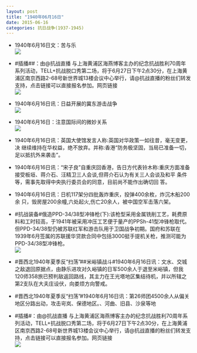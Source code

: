 ```yaml
---
layout: post
title: "1940年06月16日"
date: 2015-06-16
categories: 抗日战争(1937-1945)
---
```


<meta name="referrer" content="no-referrer" />

- 1940年6月16日文：苦与乐 <br/><img src="https://ww3.sinaimg.cn/large/aca367d8jw1et6a2todjmj20pc0i9wie.jpg" />

- #插播##：由@抗战直播 与上海黄浦区海燕博客主办的纪念抗战胜利70周年系列活动，TELL+抗战脱口秀第二场，将于6月27日下午2点30分，在上海黄浦区南京西路2-68号新世界城13楼会议中心举行，请@抗战直播的粉丝们转发支持，点击链接可以直接报名参加。网页链接 <br/><img src="https://ww1.sinaimg.cn/large/aca367d8jw1et697wlp6aj20zk0q7dk3.jpg" />

- 1940年6月16日讯：日益开展的冀东游击战争 <br/><img src="https://ww3.sinaimg.cn/large/aca367d8jw1et68cwfs05j20hj1ebnbj.jpg" />

- 1940年6月16日：注意国际间的微妙关系 <br/><img src="https://ww1.sinaimg.cn/large/aca367d8jw1et66mndmrmj211x0hfjy0.jpg" />

- 1940年6月16日讯：英国大使馆发言人称:英国对华政策一如往昔，毫无变更，决 继续维持在华权益，绝不放弃。并称:香港“防务极坚固，当局已准备一切，足以抵抗外来袭击”。 

- 1940年6月16日讯：“宋子良”自重庆回香港，告日方代表铃木称:重庆方面准备接受板垣、蒋介石、汪精卫三人会谈,但蒋介石认为有关三人会谈及和平 条件等，需事先取得中央执行委员会的同意，目前尚不能作出确切回 答。 

- 1940年6月16日讯：日机117架分四批轰炸重庆，投弹400余枚，炸沉木船200余 只，毁房屋200余幢,六处起火,伤亡20余人，被中国空军击落六架。 

- #抗战装备#俄造PPD-34/38型冲锋枪(下):该枪型采用金属铣削工艺，耗费原料和工时较高，于1941年被采用冲压工艺便于量产的PPSh-41型冲锋枪取代。但PPD-34/38型仍被苏联红军和游击队用于卫国战争初期。国府和苏联在1939年6月签属的苏联援华贷款合同中包括3000挺手提机关枪，推测可能为PPD-34/38型冲锋枪。 <br/><img src="https://ww4.sinaimg.cn/large/aca367d8jw1et5p9qrb61j20gu0n7tf7.jpg" />

- #晋西北1940年夏季反“扫荡”##米峪镇战斗#1940年6月16日讯：文水、交城之敌退回原据点，由静乐进攻对久峪镇的日军500余人于退至米峪镇，但我120师358旅已预判敌返回路线，其主力在王光塔地区集结待机，并以所辖之第2支队在大夫庄设伏，向娄烦方向警戒。 

- #晋西北1940年夏季反“扫荡”#1940年6月16日讯：第26师团4500余人从偏关地区分路出动，攻击岢岚、保德地区。、河曲、旧县、沙泉等地 

- #插播#：由@抗战直播 与上海黄浦区海燕博客主办的纪念抗战胜利70周年系列活动，TELL+抗战脱口秀第二场，将于6月27日下午2点30分，在上海黄浦区南京西路2-68号新世界城13楼会议中心举行，请@抗战直播的粉丝们转发支持，点击链接可以直接报名参加。网页链接 <br/><img src="https://ww4.sinaimg.cn/large/aca367d8jw1et5ky9jwrdj20zk0qv78v.jpg" />

